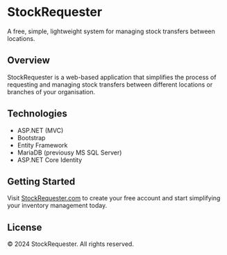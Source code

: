 # StockRequester

A free, simple, lightweight system for managing stock transfers between locations.

## Overview

StockRequester is a web-based application that simplifies the process of requesting and managing stock transfers between different locations or branches of your organisation. 

## Technologies

- ASP.NET (MVC)
- Bootstrap
- Entity Framework
- MariaDB (previousy MS SQL Server)
- ASP.NET Core Identity

## Getting Started

Visit [StockRequester.com](https://stockrequester.com) to create your free account and start simplifying your inventory management today.

## License

© 2024 StockRequester. All rights reserved.

